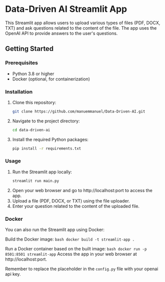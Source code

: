 # Data-Driven AI Streamlit App

This Streamlit app allows users to upload various types of files (PDF, DOCX, TXT) and ask questions related to the content of the file. The app uses the OpenAI API to provide answers to the user's questions.

## Getting Started

### Prerequisites

- Python 3.8 or higher
- Docker (optional, for containerization)

### Installation

1. Clone this repository:

   ```bash
   git clone https://github.com/manuemmanuel/Data-Driven-AI.git

2. Navigate to the project directory:
   ```bash
   cd data-driven-ai

3. Install the required Python packages:
    ```bash
    pip install -r requirements.txt

### Usage

1. Run the Streamlit app locally:
    ```bash
    streamlit run main.py

2. Open your web browser and go to http://localhost:port to access the app.
3. Upload a file (PDF, DOCX, or TXT) using the file uploader.
4. Enter your question related to the content of the uploaded file.



### Docker

You can also run the Streamlit app using Docker:

Build the Docker image:
    ```bash
    docker build -t streamlit-app .```

Run a Docker container based on the built image:
    ```bash
    docker run -p 8501:8501 streamlit-app```
Access the app in your web browser at http://localhost:port.

Remember to replace the placeholder in the ```config.py``` file with your openai api key.
